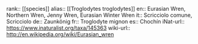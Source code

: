 

rank:: [[species]]
alias:: [[Troglodytes troglodytes]]
en:: Eurasian Wren, Northern Wren, Jenny Wren, Eurasian Winter Wren
it:: Scricciolo comune, Scricciolo
de:: Zaunkönig
fr:: Troglodyte mignon
es:: Chochín
iNat-url:: https://www.inaturalist.org/taxa/145363
wiki-url:: http://en.wikipedia.org/wiki/Eurasian_wren
